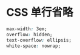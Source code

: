 # CSS 单行省略

```css
max-width: 3em;
overflow: hidden;
text-overflow: ellipsis;
white-space: nowrap;
```